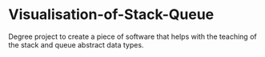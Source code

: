 # Visualisation-of-Stack-Queue
Degree project to create a piece of software that helps with the teaching of the stack and queue abstract data types.
